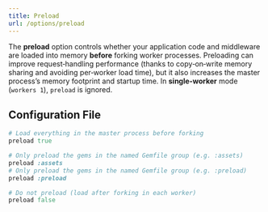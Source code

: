 ```yaml
---
title: Preload
url: /options/preload
---
```


The **preload** option controls whether your application code and middleware are loaded into memory **before** forking worker processes. Preloading can improve request‑handling performance (thanks to copy‑on‑write memory sharing and avoiding per‑worker load time), but it also increases the master process’s memory footprint and startup time. In **single‑worker** mode (`workers 1`), `preload` is ignored.

## Configuration File

```ruby
# Load everything in the master process before forking
preload true

# Only preload the gems in the named Gemfile group (e.g. :assets)
preload :assets
# Only preload the gems in the named Gemfile group (e.g. :preload)
preload :preload

# Do not preload (load after forking in each worker)
preload false
```
